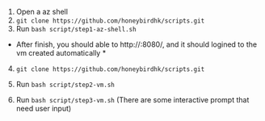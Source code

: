 1. Open a az shell
2. `git clone https://github.com/honeybirdhk/scripts.git`
3. Run `bash script/step1-az-shell.sh`

* After finish, you should able to http://<external ip>:8080/, and it should logined to the vm created automatically *

4. `git clone https://github.com/honeybirdhk/scripts.git`
5. Run `bash script/step2-vm.sh`

6. Run `bash script/step3-vm.sh`  (There are some interactive prompt that need user input)

